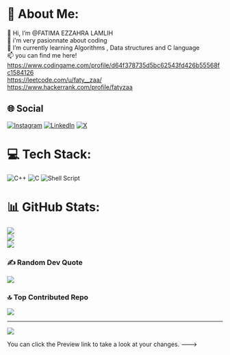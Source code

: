 # 💫 About Me:
👋 Hi, I’m @FATIMA EZZAHRA LAMLIH<br>👀 i'm very pasionnate about coding<br>🌱 I’m currently learning Algorithms , Data structures and C language<br>📫 you can find me here!<br>https://www.codingame.com/profile/d64f378735d5bc62543fd426b55568fc1584126<br>https://leetcode.com/u/faty__zaa/<br>https://www.hackerrank.com/profile/fatyzaa


## 🌐 Social
[![Instagram](https://img.shields.io/badge/Instagram-%23E4405F.svg?logo=Instagram&logoColor=white)](https://instagram.com/faty__zaa) [![LinkedIn](https://img.shields.io/badge/LinkedIn-%230077B5.svg?logo=linkedin&logoColor=white)](https://linkedin.com/in/fatima-ezzahra-lamlih) [![X](https://img.shields.io/badge/X-black.svg?logo=X&logoColor=white)](https://x.com/faty_zaa) 

# 💻 Tech Stack:
![C++](https://img.shields.io/badge/c++-%2300599C.svg?style=for-the-badge&logo=c%2B%2B&logoColor=white) ![C](https://img.shields.io/badge/c-%2300599C.svg?style=for-the-badge&logo=c&logoColor=white) ![Shell Script](https://img.shields.io/badge/shell_script-%23121011.svg?style=for-the-badge&logo=gnu-bash&logoColor=white) 
# 📊 GitHub Stats:
![](https://github-readme-stats.vercel.app/api?username=faty-zaa&theme=default&hide_border=false&include_all_commits=false&count_private=false)<br/>
![](https://github-readme-streak-stats.herokuapp.com/?user=faty-zaa&theme=default&hide_border=false)<br/>
![](https://github-readme-stats.vercel.app/api/top-langs/?username=faty-zaa&theme=default&hide_border=false&include_all_commits=false&count_private=false&layout=compact)

### ✍️ Random Dev Quote
![](https://quotes-github-readme.vercel.app/api?type=horizontal&theme=radical)

### 🔝 Top Contributed Repo
![](https://github-contributor-stats.vercel.app/api?username=faty-zaa&limit=5&theme=dark&combine_all_yearly_contributions=true)

---
[![](https://visitcount.itsvg.in/api?id=faty-zaa&icon=5&color=1)](https://visitcount.itsvg.in)

<!-- Proudly created with GPRM ( https://gprm.itsvg.in ) -->
You can click the Preview link to take a look at your changes.
--->
